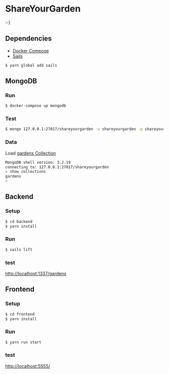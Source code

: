 # ShareYourGarden

:-)

## Dependencies

- [Docker Compose](https://docs.docker.com/compose/install/)
- [Sails](https://sailsjs.com/)

```bash
$ yarn global add sails
```

## MongoDB

### Run

```bash
$ docker-compose up mongodb
```

### Test

```bash
$ mongo 127.0.0.1:27017/shareyourgarden -u shareyourgarden -p shareyourgarden
```

### Data

Load [gardens Collection](https://github.com/brutalchrist/shareyourgarden/wiki/Gardens-Collection)

```bash
MongoDB shell version: 3.2.19
connecting to: 127.0.0.1:27017/shareyourgarden
> show collections
gardens
> 

```

## Backend

### Setup

```bash
$ cd backend
$ yarn install
```

### Run

```bash
$ sails lift
```

### test

[http://localhost:1337/gardens](http://localhost:1337/gardens)

## Frontend

### Setup

```bash
$ cd frontend
$ yarn install
```

### Run

```bash
$ yarn run start
```

### test

[http://localhost:5555/](http://localhost:5555/)
